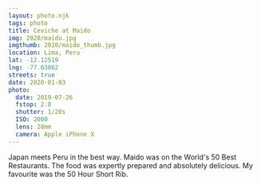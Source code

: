 ```yaml
---
layout: photo.njk
tags: photo
title: Ceviche at Maido
img: 2020/maido.jpg
imgthumb: 2020/maido_thumb.jpg
location: Lima, Peru
lat: -12.12519
lng: -77.03062
streets: true
date: 2020-01-03
photo:
  date: 2019-07-26
  fstop: 2.8
  shutter: 1/20s
  ISO: 2000
  lens: 28mm
  camera: Apple iPhone X
---
```


Japan meets Peru in the best way. Maido was on the World's 50 Best Restaurants. The food was expertly prepared and absolutely delicious. My favourite was the 50 Hour Short Rib.
